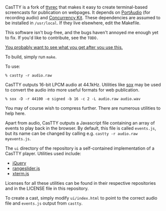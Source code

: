CasTTY is a fork of [ttyrec](http://0xcc.net/ttyrec/) that makes it easy to
create terminal-based screencasts for publication on webpages. It depends
on [PortAudio](http://portaudio.com/) (for recording audio) and
[Concurrency Kit](http://concurrencykit.org/). These dependencies are assumed
to be installed in `/usr/local`. If they live elsewhere, edit the Makefile.

This software isn't bug-free, and the bugs haven't annoyed me enough yet to
fix. If you'd like to contribute, see the `TODO.`

[You probably want to see what you get after you use this.](https://9vx.org/~dho/term/index.html)

To build, simply run `make`. 

To use:

    % castty -r audio.raw

CasTTY outputs 16-bit LPCM audio at 44.1kHz. Utilities like
[sox](http://sox.sourceforge.net/) may be used to convert the audio into more
useful formats for web publication.

    % sox -D -r 44100 -e signed -b 16 -c 2 -L audio.raw audio.wav

You may of course wish to compress further. There are numerous utilities to
help here.

Apart from audio, CasTTY outputs a Javascript file containing an array of
events to play back in the browser. By default, this file is called
`events.js`, but its name can be changed by calling e.g.
`castty -r audio.raw myevents.js`.

The `ui` directory of the repository is a self-contained implementation of a
CasTTY player. Utilities used include:

 * [jQuery](https://jquery.com/)
 * [rangeslider.js](https://github.com/andreruffert/rangeslider.js)
 * [xterm.js](https://github.com/sourcelair/xterm.js)

Licenses for all these utilities can be found in their respective repositories
and in the LICENSE file in this repository.

To create a cast, simply modify `ui/index.html` to point to the correct audio
file and `events.js` output from `castty`.
